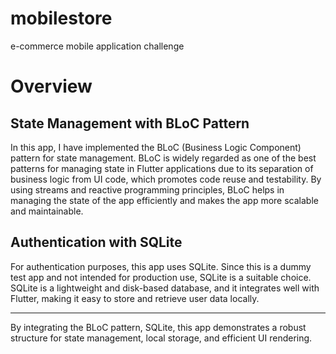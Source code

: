 # mobilestore

e-commerce mobile application challenge

# Overview

## State Management with BLoC Pattern

In this app, I have implemented the BLoC (Business Logic Component) pattern for state management. 
BLoC is widely regarded as one of the best patterns for managing state in Flutter applications due to its separation of business logic from UI code, 
which promotes code reuse and testability. 
By using streams and reactive programming principles, 
BLoC helps in managing the state of the app efficiently and makes the app more scalable and maintainable.

## Authentication with SQLite

For authentication purposes, this app uses SQLite. 
Since this is a dummy test app and not intended for production use, SQLite is a suitable choice. 
SQLite is a lightweight and disk-based database, and it integrates well with Flutter, 
making it easy to store and retrieve user data locally. 


---

By integrating the BLoC pattern, SQLite, 
this app demonstrates a robust structure for state management, 
local storage, and efficient UI rendering.


